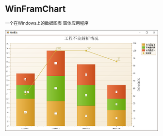 # WinFramChart
一个在Windows上的数据图表 窗体应用程序

![image-20250115083723116](img\image-20250115083723116.png)
